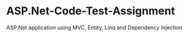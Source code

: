 # ASP.Net-Code-Test-Assignment
ASP.Net application using MVC, Entity, Linq and Dependency Injection
